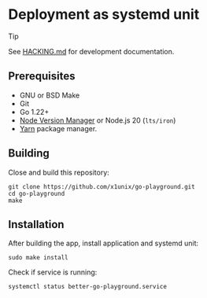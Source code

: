 # Deployment as systemd unit

> [!TIP]
> See [HACKING.md](../../../HACKING.md) for development documentation.

## Prerequisites

* GNU or BSD Make
* Git
* Go 1.22+
* [Node Version Manager](https://github.com/nvm-sh/nvm) or Node.js 20 (`lts/iron`)
* [Yarn](https://yarnpkg.com/) package manager.

## Building

Close and build this repository:

```shell
git clone https://github.com/x1unix/go-playground.git
cd go-playground
make
```

## Installation

After building the app, install application and systemd unit:

```shell
sudo make install
```

Check if service is running:

```shell
systemctl status better-go-playground.service
```
